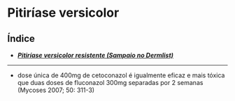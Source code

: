 # **Pitiríase versicolor**

## Índice

- [***Pitiríase versicolor resistente (Sampaio no Dermlist)***](pitirase-versicolor-resistente-sampaio-no-dermlist.md)

---


- dose única de 400mg de cetoconazol é igualmente eficaz e mais tóxica que duas doses de fluconazol 300mg separadas por 2 semanas (Mycoses 2007; 50: 311-3)

